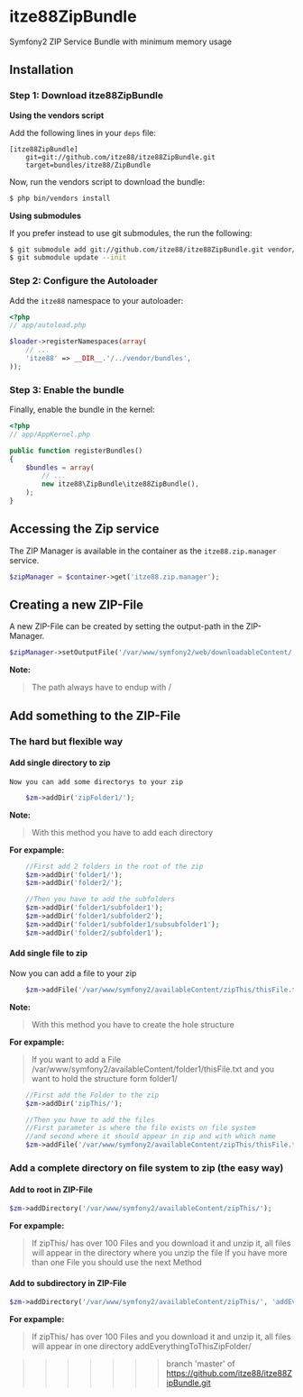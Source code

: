 itze88ZipBundle
===============

Symfony2 ZIP Service Bundle with minimum memory usage

## Installation

### Step 1: Download itze88ZipBundle

**Using the vendors script**

Add the following lines in your `deps` file:

```
[itze88ZipBundle]
    git=git://github.com/itze88/itze88ZipBundle.git
    target=bundles/itze88/ZipBundle
```

Now, run the vendors script to download the bundle:

``` bash
$ php bin/vendors install
```

**Using submodules**

If you prefer instead to use git submodules, the run the following:

``` bash
$ git submodule add git://github.com/itze88/itze88ZipBundle.git vendor/bundles/itze88/ZipBundle
$ git submodule update --init
```

### Step 2: Configure the Autoloader

Add the `itze88` namespace to your autoloader:

``` php
<?php
// app/autoload.php

$loader->registerNamespaces(array(
    // ...
    'itze88' => __DIR__.'/../vendor/bundles',
));
```

### Step 3: Enable the bundle

Finally, enable the bundle in the kernel:

``` php
<?php
// app/AppKernel.php

public function registerBundles()
{
    $bundles = array(
        // ...
        new itze88\ZipBundle\itze88ZipBundle(),
    );
}
```

## Accessing the Zip service

The ZIP Manager is available in the container as the `itze88.zip.manager` service.

``` php
$zipManager = $container->get('itze88.zip.manager');
```

## Creating a new ZIP-File

A new ZIP-File can be created by setting the output-path in the ZIP-Manager.

``` php
$zipManager->setOutputFile('/var/www/symfony2/web/downloadableContent/');
```

**Note:**

> The path always have to endup with /

## Add something to the ZIP-File

### The hard but flexible way

#### Add single directory to zip

    Now you can add some directorys to your zip

``` php
    $zm->addDir('zipFolder1/');
```

**Note:**

> With this method you have to add each directory

**For expample:**

``` php
    //First add 2 folders in the root of the zip
    $zm->addDir('folder1/');
    $zm->addDir('folder2/');

    //Then you have to add the subfolders
    $zm->addDir('folder1/subfolder1');
    $zm->addDir('folder1/subfolder2');
    $zm->addDir('folder1/subfolder1/subsubfolder1');
    $zm->addDir('folder2/subfolder1');
```

#### Add single file to zip

Now you can add a file to your zip

``` php
    $zm->addFile('/var/www/symfony2/availableContent/zipThis/thisFile.txt', 'thisFile.txt');
```

**Note:**

> With this method you have to create the hole structure

**For expample:**

> If you want to add a File /var/www/symfony2/availableContent/folder1/thisFile.txt
> and you want to hold the structure form folder1/

``` php
    //First add the Folder to the zip
    $zm->addDir('zipThis/');

    //Then you have to add the files
    //First parameter is where the file exists on file system 
    //and second where it should appear in zip and with which name
    $zm->addFile('/var/www/symfony2/availableContent/zipThis/thisFile.txt', 'zipThis/thisFile.txt');

```


### Add a complete directory on file system to zip (the easy way)

#### Add to root in ZIP-File

``` php
$zm->addDirectory('/var/www/symfony2/availableContent/zipThis/');
```

**For expample:**

> If zipThis/ has over 100 Files and you download it and unzip it, all files will appear in the directory where you unzip the file
> If you have more than one File you should use the next Method

#### Add to subdirectory in ZIP-File

``` php
$zm->addDirectory('/var/www/symfony2/availableContent/zipThis/', 'addEverythingToThisZipFolder/');
```

**For expample:**

> If zipThis/ has over 100 Files and you download it and unzip it, all files will appear in one directory addEverythingToThisZipFolder/

>>>>>>> branch 'master' of https://github.com/itze88/itze88ZipBundle.git
